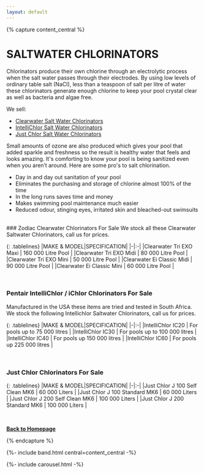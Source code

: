 ```yaml
---
layout: default
---
```


{% capture content_central %}

# SALTWATER CHLORINATORS
Chlorinators produce their own chlorine through an electrolytic process when the salt water passes through their electrodes. By using low levels of ordinary table salt (NaCl), less than a teaspoon of salt per litre of water these chlorinators generate enough chlorine to keep your pool crystal clear as well as bacteria and algae free. 

We sell:
* <a class="nav-link" href="#Clearwater">Clearwater Salt Water Chlorinators</a>
* <a class="nav-link" href="#IntelliChlor">IntelliChlor Salt Water Chlorinators</a>
* <a class="nav-link" href="#JustChlor">Just Chlor Salt Water Chlorinators</a>

Small amounts of ozone are also produced which gives your pool that added sparkle and freshness so the result is healthy water that feels and looks amazing. It's comforting to know your pool is being sanitized even when you aren’t around. Here are some pro's to salt chlorination.

* Day in and day out sanitation of your pool
* Eliminates the purchasing and storage of chlorine almost 100% of the time
* In the long runs saves time and money
* Makes swimming pool maintenance much easier
* Reduced odour, stinging eyes, irritated skin and bleached-out swimsuits

<br>

<a name="Clearwater"/>
### Zodiac Clearwater Chlorinators For Sale
We stock all these Clearwater Saltwater Chlorinators, call us for prices.

{: .tablelines}
|MAKE & MODEL|SPECIFICATION|
|-|:-| 
|Clearwater Tri EXO Maxi     | 160 000 Litre Pool |
|Clearwater Tri EXO Midi     | 80 000 Litre Pool  |
|Clearwater Tri EXO Mini     | 50 000 Litre Pool  |
|Clearwater Ei Classic Midi | 90 000 Litre Pool  |
|Clearwater Ei Classic Mini | 60 000 Litre Pool  |

<br>

<a name="IntelliChlor"/>

### Pentair IntelliChlor /  iChlor Chlorinators For Sale
Manufactured in the USA these items are tried and tested in South Africa. We stock the following Intellichlor Saltwater Chlorinators, call us for prices.

{: .tablelines}
|MAKE & MODEL|SPECIFICATION|
|-|:-| 
|IntelliChlor IC20 | For pools up to 75 000 litres |
|IntelliChlor IC30 | For pools up to 100 000 litres |
|IntelliChlor IC40 | For pools up 150 000 litres   |
|IntelliChlor IC60 | For pools up 225 000 litres   |

<br>

<a name="JustChlor"/> 

### Just Chlor Chlorinators For Sale

{: .tablelines}
|MAKE & MODEL|SPECIFICATION|
|-|:-| 
|Just Chlor J 100 Self Clean MK6 | 60 000 Liters  |
|Just Chlor J 100 Standard MK6 | 60 000 Liters  |
|Just Chlor J 200 Self Clean MK6 | 100 000 Liters |
|Just Chlor J 200 Standard MK6 | 100 000 Liters |

<br>

**[Back to Homepage](./)**

{% endcapture %}

{%- include band.html central=content_central -%}

{%- include carousel.html -%}


